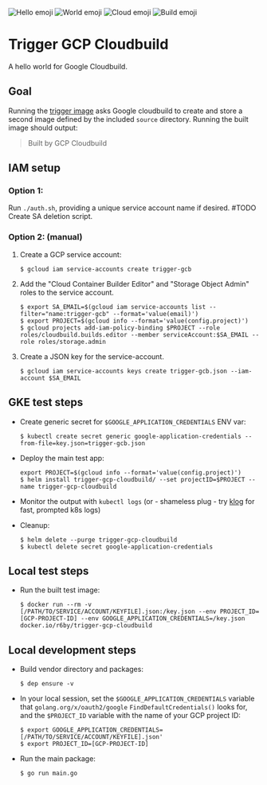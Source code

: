 ![Hello emoji](https://raw.githubusercontent.com/googlei18n/noto-emoji/master/png/128/emoji_u1f44b.png) ![World emoji](https://raw.githubusercontent.com/googlei18n/noto-emoji/master/png/128/emoji_u1f30d.png) ![Cloud emoji](https://raw.githubusercontent.com/googlei18n/noto-emoji/master/png/128/emoji_u2601.png) ![Build emoji](https://raw.githubusercontent.com/googlei18n/noto-emoji/master/png/128/emoji_u1f3d7.png)

# Trigger GCP Cloudbuild

A hello world for Google Cloudbuild.

## Goal

Running the [trigger image](https://hub.docker.com/r/r6by/trigger-gcp-cloudbuild/) asks Google cloudbuild to create and store a second image defined by the included `source` directory. Running the built image should output:
> Built by GCP Cloudbuild

## IAM setup

### Option 1:
Run `./auth.sh`, providing a unique service account name if desired. #TODO Create SA deletion script.

### Option 2: (manual)

1. Create a GCP service account:

    ```console
    $ gcloud iam service-accounts create trigger-gcb
    ```

1. Add the "Cloud Container Builder Editor" and "Storage Object Admin" roles to the service account.

    ```console
    $ export SA_EMAIL=$(gcloud iam service-accounts list --filter="name:trigger-gcb" --format='value(email)')
    $ export PROJECT=$(gcloud info --format='value(config.project)')
    $ gcloud projects add-iam-policy-binding $PROJECT --role roles/cloudbuild.builds.editor --member serviceAccount:$SA_EMAIL --role roles/storage.admin
    ```

1. Create a JSON key for the service-account.

    ```console
    $ gcloud iam service-accounts keys create trigger-gcb.json --iam-account $SA_EMAIL
    ```

## GKE test steps

- Create generic secret for `$GOOGLE_APPLICATION_CREDENTIALS` ENV var:

    ```console
    $ kubectl create secret generic google-application-credentials --from-file=key.json=trigger-gcb.json
    ```
- Deploy the main test app:

    ```console
    export PROJECT=$(gcloud info --format='value(config.project)')
    $ helm install trigger-gcp-cloudbuild/ --set projectID=$PROJECT --name trigger-gcp-cloudbuild
    ```
- Monitor the output with `kubectl logs` (or - shameless plug - try [klog](https://github.com/farmotive/klog) for fast, prompted k8s logs)
- Cleanup:

    ```console
    $ helm delete --purge trigger-gcp-cloudbuild
    $ kubectl delete secret google-application-credentials
    ```

## Local test steps

- Run the built test image:

    ```console
    $ docker run --rm -v [/PATH/TO/SERVICE/ACCOUNT/KEYFILE].json:/key.json --env PROJECT_ID=[GCP-PROJECT-ID] --env GOOGLE_APPLICATION_CREDENTIALS=/key.json docker.io/r6by/trigger-gcp-cloudbuild
    ```

## Local development steps

- Build vendor directory and packages:

    ```console
    $ dep ensure -v
    ```
- In your local session, set the `$GOOGLE_APPLICATION_CREDENTIALS` variable that `golang.org/x/oauth2/google` `FindDefaultCredentials()` looks for, and the `$PROJECT_ID` variable with the name of your GCP project ID:

    ```console
    $ export GOOGLE_APPLICATION_CREDENTIALS=[/PATH/TO/SERVICE/ACCOUNT/KEYFILE].json'
    $ export PROJECT_ID=[GCP-PROJECT-ID]
    ```
- Run the main package:

    ```console
    $ go run main.go
    ```
